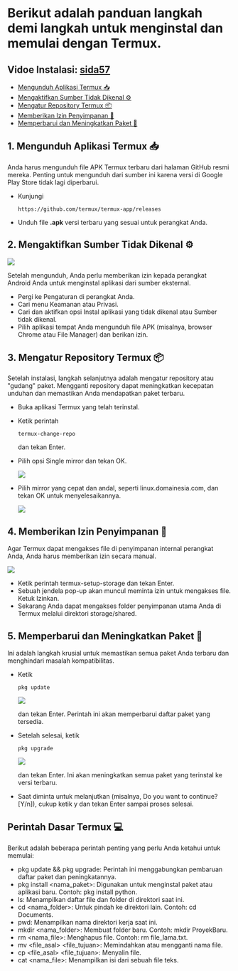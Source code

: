 # Berikut adalah panduan langkah demi langkah untuk menginstal dan memulai dengan Termux.
## Vidoe Instalasi: [sida57](https://www.youtube.com/@sida57)
* [Mengunduh Aplikasi Termux 📥](#unduh)
* [Mengaktifkan Sumber Tidak Dikenal ⚙️](#sumber)
* [Mengatur Repository Termux 📦](#repo)
* [Memberikan Izin Penyimpanan 📂](#izin)
* [Memperbarui dan Meningkatkan Paket 🚀](#perbarui)

## 1. Mengunduh Aplikasi Termux 📥 <a name=unduh></a>

Anda harus mengunduh file APK Termux terbaru dari halaman GitHub resmi mereka. Penting untuk mengunduh dari sumber ini karena versi di Google Play Store tidak lagi diperbarui.
* Kunjungi
   ~~~
   https://github.com/termux/termux-app/releases
   ~~~
   
* Unduh file **.apk** versi terbaru yang sesuai untuk perangkat Anda.
   
## 2. Mengaktifkan Sumber Tidak Dikenal ⚙️ <a name=sumber></a>

<img src="/documentation/Screenshot_aplikasi_tidak_dikenal.jpg"/>

Setelah mengunduh, Anda perlu memberikan izin kepada perangkat Android Anda untuk menginstal aplikasi dari sumber eksternal.
* Pergi ke Pengaturan di perangkat Anda.
* Cari menu Keamanan atau Privasi.
* Cari dan aktifkan opsi Instal aplikasi yang tidak dikenal atau Sumber tidak dikenal.
* Pilih aplikasi tempat Anda mengunduh file APK (misalnya, browser Chrome atau File Manager) dan berikan izin.
  
## 3. Mengatur Repository Termux 📦 <a name=repo></a>

Setelah instalasi, langkah selanjutnya adalah mengatur repository atau "gudang" paket. Mengganti repository dapat meningkatkan kecepatan unduhan dan memastikan Anda mendapatkan paket terbaru.
 * Buka aplikasi Termux yang telah terinstal.
 * Ketik perintah
   ~~~
   termux-change-repo
   ~~~
   dan tekan Enter.
 * Pilih opsi Single mirror dan tekan OK.
   
   <img src="/documentation/Screenshot_single_mirror.jpg"/>
 * Pilih mirror yang cepat dan andal, seperti linux.domainesia.com, dan tekan OK untuk menyelesaikannya.

   <img src="/documentation/Screenshot_linux.domainesia.jpg"/>

## 4. Memberikan Izin Penyimpanan 📂 <a name=izin></a>

Agar Termux dapat mengakses file di penyimpanan internal perangkat Anda, Anda harus memberikan izin secara manual.

<img src="/documentation/Screenshot_akses_penyimpanan.jpg"/>

 * Ketik perintah termux-setup-storage dan tekan Enter.
 * Sebuah jendela pop-up akan muncul meminta izin untuk mengakses file. Ketuk Izinkan.
 * Sekarang Anda dapat mengakses folder penyimpanan utama Anda di Termux melalui direktori storage/shared.

## 5. Memperbarui dan Meningkatkan Paket 🚀 <a name=perbarui></a>

Ini adalah langkah krusial untuk memastikan semua paket Anda terbaru dan menghindari masalah kompatibilitas.
 * Ketik
   ~~~
   pkg update
   ~~~
   <img src="/documentation/Screenshot_update.jpg"/>

   dan tekan Enter. Perintah ini akan memperbarui daftar paket yang tersedia.
 * Setelah selesai, ketik
   ~~~
   pkg upgrade
   ~~~
   <img src="/documentation/Screenshot_upgrade.jpg"/>

   dan tekan Enter. Ini akan meningkatkan semua paket yang terinstal ke versi terbaru.
 * Saat diminta untuk melanjutkan (misalnya, Do you want to continue? [Y/n]), cukup ketik y dan tekan Enter sampai proses selesai.

## Perintah Dasar Termux 💻

Berikut adalah beberapa perintah penting yang perlu Anda ketahui untuk memulai:
 * pkg update && pkg upgrade: Perintah ini menggabungkan pembaruan daftar paket dan peningkatannya.
 * pkg install <nama_paket>: Digunakan untuk menginstal paket atau aplikasi baru. Contoh: pkg install python.
 * ls: Menampilkan daftar file dan folder di direktori saat ini.
 * cd <nama_folder>: Untuk pindah ke direktori lain. Contoh: cd Documents.
 * pwd: Menampilkan nama direktori kerja saat ini.
 * mkdir <nama_folder>: Membuat folder baru. Contoh: mkdir ProyekBaru.
 * rm <nama_file>: Menghapus file. Contoh: rm file_lama.txt.
 * mv <file_asal> <file_tujuan>: Memindahkan atau mengganti nama file.
 * cp <file_asal> <file_tujuan>: Menyalin file.
 * cat <nama_file>: Menampilkan isi dari sebuah file teks.

